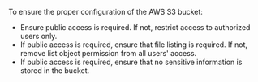 To ensure the proper configuration of the AWS S3 bucket:

- Ensure public access is required. If not, restrict access to authorized users only.
- If public access is required, ensure that file listing is required. If not, remove list object permission from all users' access.
- If public access is required, ensure that no sensitive information is stored in the bucket.
